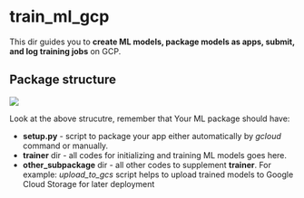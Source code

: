 # train_ml_gcp
This dir guides you to **create ML models, package models as apps, submit, and log training jobs** on GCP.

## Package structure
![](https://cloud.google.com/ai-platform/images/recommended-project-structure.png)

Look at the above strucutre, remember that
Your ML package should have:
- **setup.py** - script to package your app either automatically by *gcloud* command or manually.
- **trainer** dir - all codes for initializing and training ML models goes here.
- **other_subpackage** dir - all other codes to supplement **trainer**. For example: *upload_to_gcs* script helps to upload trained models to Google Cloud Storage for later deployment
